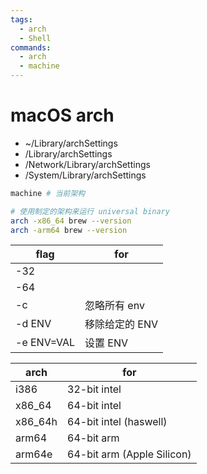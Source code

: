 ```yaml
---
tags:
  - arch
  - Shell
commands:
  - arch
  - machine
---
```


# macOS arch

- ~/Library/archSettings
- /Library/archSettings
- /Network/Library/archSettings
- /System/Library/archSettings

```bash
machine # 当前架构

# 使用制定的架构来运行 universal binary
arch -x86_64 brew --version
arch -arm64 brew --version
```

| flag       | for            |
| ---------- | -------------- |
| -32        |
| -64        |
| -c         | 忽略所有 env   |
| -d ENV     | 移除给定的 ENV |
| -e ENV=VAL | 设置 ENV       |

| arch    | for                        |
| ------- | -------------------------- |
| i386    | 32-bit intel               |
| x86_64  | 64-bit intel               |
| x86_64h | 64-bit intel (haswell)     |
| arm64   | 64-bit arm                 |
| arm64e  | 64-bit arm (Apple Silicon) |
